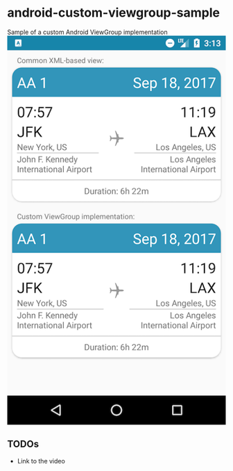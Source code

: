 # android-custom-viewgroup-sample
Sample of a custom Android ViewGroup implementation
![Screenshot](/static/screenshot.png)

## TODOs
* Link to the video